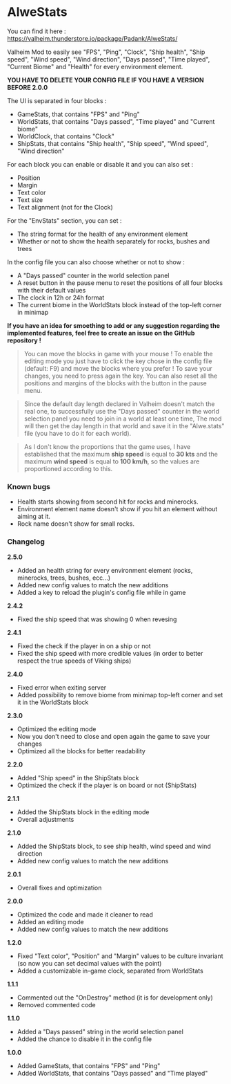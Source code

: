 # AlweStats

You can find it here : https://valheim.thunderstore.io/package/Padank/AlweStats/

Valheim Mod to easily see "FPS", "Ping", "Clock", "Ship health", "Ship speed", "Wind speed", "Wind direction", 
"Days passed", "Time played", "Current Biome" and "Health" for every environment element.

**YOU HAVE TO DELETE YOUR CONFIG FILE IF YOU HAVE A VERSION BEFORE 2.0.0**

The UI is separated in four blocks :
- GameStats, that contains "FPS" and "Ping"
- WorldStats, that contains "Days passed", "Time played" and "Current biome"
- WorldClock, that contains "Clock"
- ShipStats, that contains "Ship health", "Ship speed", "Wind speed", "Wind direction"

For each block you can enable or disable it and you can also set :
- Position
- Margin 
- Text color
- Text size 
- Text alignment (not for the Clock)

For the "EnvStats" section, you can set :
- The string format for the health of any environment element
- Whether or not to show the health separately for rocks, bushes and trees

In the config file you can also choose whether or not to show :
- A "Days passed" counter in the world selection panel
- A reset button in the pause menu to reset the positions of all four blocks with their default values
- The clock in 12h or 24h format
- The current biome in the WorldStats block instead of the top-left corner in minimap 

**If you have an idea for smoething to add or any suggestion regarding the implemented features, feel free to create an issue on the GitHub repository !**

> You can move the blocks in game with your mouse ! 
> To enable the editing mode you just have to click the key chose in the config file (default: F9)
> and move the blocks where you prefer ! To save your changes, you need to press again the key.
> You can also reset all the positions and margins of the blocks with the button in the pause menu.

> Since the default day length declared in Valheim doesn't match the real one,
> to successfully use the "Days passed" counter in the world selection panel you need to join in a world at least one time, 
> The mod will then get the day length in that world and save it in the "Alwe.stats" file (you have to do it for each world).

> As I don't know the proportions that the game uses, 
> I have established that the maximum **ship speed** is equal to **30 kts** and the maximum **wind speed** is equal to **100 km/h**,
> so the values ​​are proportioned according to this.

### Known bugs

- Health starts showing from second hit for rocks and minerocks.
- Environment element name doesn't show if you hit an element without aiming at it.
- Rock name doesn't show for small rocks.

### Changelog

**2.5.0**
- Added an health string for every environment element (rocks, minerocks, trees, bushes, ecc...)
- Added new config values to match the new additions
- Added a key to reload the plugin's config file while in game

**2.4.2**
- Fixed the ship speed that was showing 0 when revesing

**2.4.1**
- Fixed the check if the player in on a ship or not
- Fixed the ship speed with more credible values (in order to better respect the true speeds of Viking ships)

**2.4.0**
- Fixed error when exiting server
- Added possibility to remove biome from minimap top-left corner and set it in the WorldStats block

**2.3.0**
- Optimized the editing mode
- Now you don't need to close and open again the game to save your changes
- Optimized all the blocks for better readability

**2.2.0**
- Added "Ship speed" in the ShipStats block
- Optimized the check if the player is on board or not (ShipStats) 

**2.1.1**
- Added the ShipStats block in the editing mode
- Overall adjustments

**2.1.0**
- Added the ShipStats block, to see ship health, wind speed and wind direction
- Added new config values to match the new additions

**2.0.1**
- Overall fixes and optimization

**2.0.0**
- Optimized the code and made it cleaner to read
- Added an editing mode
- Added new config values to match the new additions

**1.2.0**
- Fixed "Text color", "Position" and "Margin" values to be culture invariant (so now you can set decimal values with the point)
- Added a customizable in-game clock, separated from WorldStats

**1.1.1**
- Commented out the "OnDestroy" method (it is for development only)
- Removed commented code

**1.1.0**
- Added a "Days passed" string in the world selection panel
- Added the chance to disable it in the config file

**1.0.0**
- Added GameStats, that contains "FPS" and "Ping"
- Added WorldStats, that contains "Days passed" and "Time played"